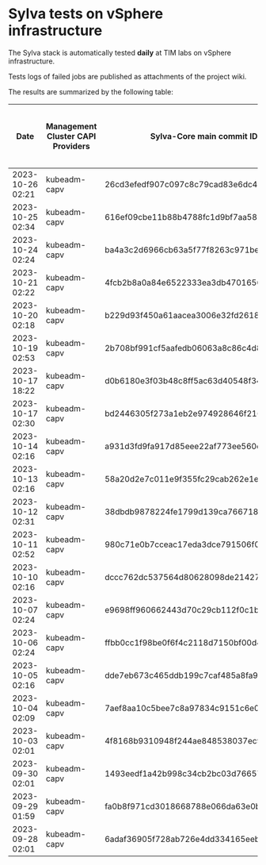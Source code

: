 # Sylva tests on vSphere infrastructure

The Sylva stack is automatically tested **daily** at TIM labs on vSphere infrastructure.

Tests logs of failed jobs are published as attachments of the project wiki.

The results are summarized by the following table:

| Date                      | Management Cluster CAPI Providers | Sylva-Core main commit ID        | Result                                       | Test logs (only for failed tests) |
|---------------------------|-----------------------------------|----------------------------------|----------------------------------------------|-----------------------------------|
|2023-10-26 02:21|kubeadm-capv|26cd3efedf907c097c8c79cad83e6dc468f950c1|:white_check_mark: success||
|2023-10-25 02:34|kubeadm-capv|616ef09cbe11b88b4788fc1d9bf7aa5880fdeff4|:white_check_mark: success||
|2023-10-24 02:24|kubeadm-capv|ba4a3c2d6966cb63a5f77f8263c971be86441a90|:white_check_mark: success||
|2023-10-21 02:22|kubeadm-capv|4fcb2b8a0a84e6522333ea3db4701656260084b1|:white_check_mark: success||
|2023-10-20 02:18|kubeadm-capv|b229d93f450a61aacea3006e32fd2618173e4636|:white_check_mark: success||
|2023-10-19 02:53|kubeadm-capv|2b708bf991cf5aafedb06063a8c86c4d82371813|:x: failed|[link](https://gitlab.com/sylva-projects/sylva-core/-/wikis/uploads/5a18469b25031a6760583156fcad233e/test-kubeadm-capv.zip)|
|2023-10-17 18:22|kubeadm-capv|d0b6180e3f03b48c8ff5ac63d40548f34626f4ee|:x: failed|[link](https://gitlab.com/sylva-projects/sylva-core/-/wikis/uploads/3a9ccb4b1db7f8a94ffb8cfe59f9ea60/test-kubeadm-capv.zip)|
|2023-10-17 02:30|kubeadm-capv|bd2446305f273a1eb2e974928646f216907bb83d|:x: failed|[link](https://gitlab.com/sylva-projects/sylva-core/-/wikis/uploads/89f2fc1cb0a59f216bc210bf04d6a3e3/test-kubeadm-capv.zip)|
|2023-10-14 02:16|kubeadm-capv|a931d3fd9fa917d85eee22af773ee560c0fe614c|:white_check_mark: success||
|2023-10-13 02:16|kubeadm-capv|58a20d2e7c011e9f355fc29cab262e1edcdaf9d2|:white_check_mark: success||
|2023-10-12 02:31|kubeadm-capv|38dbdb9878224fe1799d139ca7667182e8db98d1|:white_check_mark: success||
|2023-10-11 02:52|kubeadm-capv|980c71e0b7cceac17eda3dce791506f038e5eeba|:x: failed|[link](https://gitlab.com/sylva-projects/sylva-core/-/wikis/uploads/d8f892f914d30462e9eb55d7dd5f7841/test-kubeadm-capv.zip)|
|2023-10-10 02:16|kubeadm-capv|dccc762dc537564d80628098de21427f82e2e171|:white_check_mark: success||
|2023-10-07 02:24|kubeadm-capv|e9698ff960662443d70c29cb112f0c1b16d5364a|:white_check_mark: success||
|2023-10-06 02:24|kubeadm-capv|ffbb0cc1f98be0f6f4c2118d7150bf00d486e972|:white_check_mark: success||
|2023-10-05 02:16|kubeadm-capv|dde7eb673c465ddb199c7caf485a8fa9fd74167d|:white_check_mark: success||
|2023-10-04 02:09|kubeadm-capv|7aef8aa10c5bee7c8a97834c9151c6e0fd79624f|:x: failed|[link](https://gitlab.com/sylva-projects/sylva-core/-/wikis/uploads/67b69e9b953cb48491a2a3e90925455e/test-kubeadm-capv.zip)|
|2023-10-03 02:01|kubeadm-capv|4f8168b9310948f244ae848538037ec9f5dc5bbc|:x: failed|[link](https://gitlab.com/sylva-projects/sylva-core/-/wikis/uploads/e2727aec3eb340f2f430a723a15771ed/test-kubeadm-capv.zip)|
|2023-09-30 02:01|kubeadm-capv|1493eedf1a42b998c34cb2bc03d766576acbc650|:x: failed|[link](https://gitlab.com/sylva-projects/sylva-core/-/wikis/uploads/2e4026f0b7e886586df7c0851a19a6d9/test-kubeadm-capv.zip)|
|2023-09-29 01:59|kubeadm-capv|fa0b8f971cd3018668788e066da63e0b6f60c206|:x: failed|[link](https://gitlab.com/sylva-projects/sylva-core/-/wikis/uploads/742f710dde5b36a53390f5fa85a9426e/test-kubeadm-capv.zip)|
|2023-09-28 02:01|kubeadm-capv|6adaf36905f728ab726e4dd334165eebc531967f|:x: failed|[link](https://gitlab.com/sylva-projects/sylva-core/-/wikis/uploads/f45527995aa7c2dd6554b8e94c11b786/test-kubeadm-capv.zip)|

